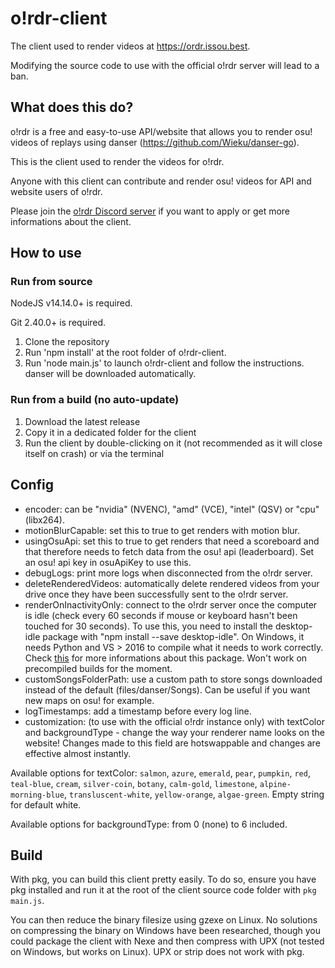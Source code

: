 # o!rdr-client

The client used to render videos at https://ordr.issou.best.

Modifying the source code to use with the official o!rdr server will lead to a ban.

## What does this do?

o!rdr is a free and easy-to-use API/website that allows you to render osu! videos of replays using danser (https://github.com/Wieku/danser-go).

This is the client used to render the videos for o!rdr.

Anyone with this client can contribute and render osu! videos for API and website users of o!rdr.

Please join the [o!rdr Discord server](https://discord.com/invite/vJpskzepCZ) if you want to apply or get more informations about the client.

## How to use

### Run from source

NodeJS v14.14.0+ is required.

Git 2.40.0+ is required.

1. Clone the repository
3. Run 'npm install' at the root folder of o!rdr-client.
4. Run 'node main.js' to launch o!rdr-client and follow the instructions. danser will be downloaded automatically.

### Run from a build (no auto-update)

1. Download the latest release
2. Copy it in a dedicated folder for the client
4. Run the client by double-clicking on it (not recommended as it will close itself on crash) or via the terminal

## Config

-   encoder: can be "nvidia" (NVENC), "amd" (VCE), "intel" (QSV) or "cpu" (libx264).
-   motionBlurCapable: set this to true to get renders with motion blur.
-   usingOsuApi: set this to true to get renders that need a scoreboard and that therefore needs to fetch data from the osu! api (leaderboard). Set an osu! api key in osuApiKey to use this.
-   debugLogs: print more logs when disconnected from the o!rdr server.
-   deleteRenderedVideos: automatically delete rendered videos from your drive once they have been successfully sent to the o!rdr server.
-   renderOnInactivityOnly: connect to the o!rdr server once the computer is idle (check every 60 seconds if mouse or keyboard hasn't been touched for 30 seconds). To use this, you need to install the desktop-idle package with "npm install --save desktop-idle". On Windows, it needs Python and VS > 2016 to compile what it needs to work correctly. Check [this](https://github.com/bithavoc/node-desktop-idle) for more informations about this package. Won't work on precompiled builds for the moment.
-   customSongsFolderPath: use a custom path to store songs downloaded instead of the default (files/danser/Songs). Can be useful if you want new maps on osu! for example.
-   logTimestamps: add a timestamp before every log line.
-   customization: (to use with the official o!rdr instance only) with textColor and backgroundType - change the way your renderer name looks on the website! Changes made to this field are hotswappable and changes are effective almost instantly.

Available options for textColor: `salmon`, `azure`, `emerald`, `pear`, `pumpkin`, `red`, `teal-blue`, `cream`, `silver-coin`, `botany`, `calm-gold`, `limestone`, `alpine-morning-blue`, `transluscent-white`, `yellow-orange`, `algae-green`. Empty string for default white.

Available options for backgroundType: from 0 (none) to 6 included.

## Build

With pkg, you can build this client pretty easily. To do so, ensure you have pkg installed and run it at the root of the client source code folder with `pkg main.js`.

You can then reduce the binary filesize using gzexe on Linux. No solutions on compressing the binary on Windows have been researched, though you could package the client with Nexe and then compress with UPX (not tested on Windows, but works on Linux). UPX or strip does not work with pkg.
